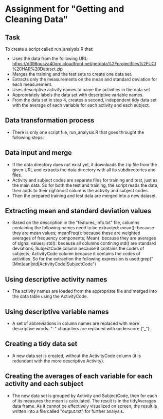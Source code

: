 # Assignment for "Getting and Cleaning  Data"

## Task
To create a script called run_analysis.R that:
* Uses the data from the following URL:
https://d396qusza40orc.cloudfront.net/getdata%2Fprojectfiles%2FUCI%20HAR%20Dataset.zip
* Merges the training and the test sets to create one data set.
* Extracts only the measurements on the mean and standard deviation for each measurement.
* Uses descriptive activity names to name the activities in the data set
* Appropriately labels the data set with descriptive variable names.
* From the data set in step 4, creates a second, independent tidy data set with the average of each variable for each activity and each subject.

## Data transformation process
* There is only one script file, run_analysis.R that goes throught the following steps:

## Data input and merge
* If the data directory does not exist yet, it downloads the zip file from the given URL and extracts the data directory with all its subdirectories and files.
* Activity and subject codes are separate files for training and test, just as the main data. So for both the test and training, the script reads the data, then adds to their rightmost columns the activity and subject codes.
* Then the prepared training and test data are merged into a new dataset.

## Extracting mean and standard deviation values
* Based on the description in the "features_info.txt" file, columns containing the following names need to be extracted:
    mean(): because they are mean values;
    meanFreq(): because these are weighted averages of frequency components;
    Mean): because they are averages of signal values;
    std(): because all columns contining std() are standard deviations;
    SubjectCode column because it contains the codes of subjects;
    ActivityCode column because it contains the codes of activities.
So for the extraction the following expression is used:grep("[Mm]ean|std|ActivityCode|SubjectCode")

## Using descriptive activity names
* The activity names are loaded from the appropriate file and merged into the data table using the ActivityCode.

## Using descriptive variable names
* A set of abbreviations in column names are replaced with more descriptive words. "-" characters are replaced with underscore ("_").

## Creating a tidy data set
* A new data set is created, without the ActivityCode column (it is redundant with the more descriptive Activity).

## Creating the averages of each variable for each activity and each subject
* The new data set is grouped by Activity and SubjectCode, then for each of its measures the mean is calculated. The result is in the tidyAverages data frame. As it cannot be effectively visualized on screen, the result is written into a file called "output.txt" for further analysis.




